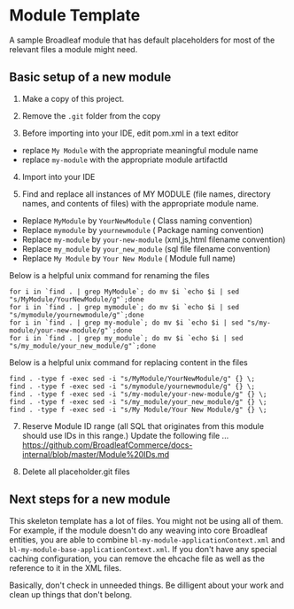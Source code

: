 # Module Template

A sample Broadleaf module that has default placeholders for most of the relevant files a module might need.

## Basic setup of a new module

1. Make a copy of this project.

2. Remove the `.git` folder from the copy

3. Before importing into your IDE, edit pom.xml in a text editor

 - replace `My Module` with the appropriate meaningful module name
 - replace `my-module` with the appropriate module artifactId

4. Import into your IDE

5. Find and replace all instances of MY MODULE (file names, directory names, and contents of files) with the appropriate module name.   

- Replace `MyModule` by `YourNewModule` ( Class naming convention)
- Replace `mymodule` by `yournewmodule` ( Package naming convention)
- Replace `my-module` by `your-new-module` (xml,js,html filename convention)
- Replace `my_module` by `your_new_module` (sql file filename convention)
- Replace `My Module` by `Your New Module` ( Module full name)

Below is a helpful unix command for renaming the files

```
for i in `find . | grep MyModule`; do mv $i `echo $i | sed "s/MyModule/YourNewModule/g"`;done
for i in `find . | grep mymodule`; do mv $i `echo $i | sed "s/mymodule/yournewmodule/g"`;done
for i in `find . | grep my-module`; do mv $i `echo $i | sed "s/my-module/your-new-module/g"`;done
for i in `find . | grep my_module`; do mv $i `echo $i | sed "s/my_module/your_new_module/g"`;done
```

Below is a helpful unix command for replacing content in the files

```
find . -type f -exec sed -i "s/MyModule/YourNewModule/g" {} \; 
find . -type f -exec sed -i "s/mymodule/yournewmodule/g" {} \; 
find . -type f -exec sed -i "s/my-module/your-new-module/g" {} \; 
find . -type f -exec sed -i "s/my_module/your_new_module/g" {} \; 
find . -type f -exec sed -i "s/My Module/Your New Module/g" {} \; 
```

7.  Reserve Module ID range (all SQL that originates from this module should use IDs in this range.)   Update the following file ... 
https://github.com/BroadleafCommerce/docs-internal/blob/master/Module%20IDs.md

8. Delete all placeholder.git files

## Next steps for a new module

This skeleton template has a lot of files. You might not be using all of them. For example, if the module doesn't do any weaving into core Broadleaf entities, you are able to combine `bl-my-module-applicationContext.xml` and `bl-my-module-base-applicationContext.xml`. If you don't have any special caching configuration, you can remove the ehcache file as well as the reference to it in the XML files.

Basically, don't check in unneeded things. Be dilligent about your work and clean up things that don't belong.
